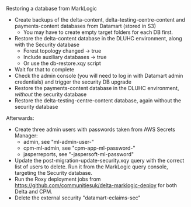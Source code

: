 Restoring a database from MarkLogic
* Create backups of the delta-content, delta-testing-centre-content and payments-content databases from Datamart (stored in S3)
  * You may have to create empty target folders for each DB first.
* Restore the delta-content database in the DLUHC environment, along with the Security database
  * Forest topology changed -> true
  * Include auxiliary databases -> true
  * Or use the db-restore.xqy script 
* Wait for that to complete
* Check the admin console (you will need to log in with Datamart admin credentials) and trigger the security DB upgrade
* Restore the payments-content database in the DLUHC environment, *without* the security database
* Restore the delta-testing-centre-content database, again without the security database

Afterwards:

* Create three admin users with passwords taken from AWS Secrets Manager:
  * admin, see "ml-admin-user-<env>"
  * cpm-ml-admin, see "cpm-app-ml-password-<env>"
  * jasperreports, see "<env>-jaspersoft-ml-password"
* Update the post-migration-update-security.xqy query with the correct list of users to delete. Run it from the MarkLogic query console, targeting the Security database.
* Run the Roxy deployment jobs from https://github.com/communitiesuk/delta-marklogic-deploy for both Delta and CPM.
* Delete the external security "datamart-eclaims-sec"